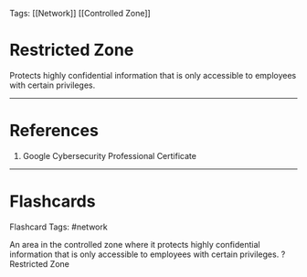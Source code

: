 Tags: [[Network]] [[Controlled Zone]]
# Restricted Zone

Protects highly confidential information that is only accessible to employees with certain privileges.

---
# References

1. Google Cybersecurity Professional Certificate

---
# Flashcards

Flashcard Tags: #network 

An area in the controlled zone where it protects highly confidential information that is only accessible to employees with certain privileges.
?
Restricted Zone
<!--SR:!2024-05-08,4,270-->